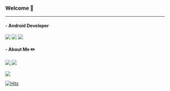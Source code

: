 ### Welcome 👋
---

#### - Android Developer
<p>
  <img src="https://img.shields.io/badge/Android-3DDC84?style=flat-square&logo=android&logoColor=white">
  <img src="https://img.shields.io/badge/Kotlin-7F52FF?style=flat-square&logo=Kotlin&logoColor=white"/>
  <!--
  <img src="https://img.shields.io/badge/Python-3776AB?style=flat-square&logo=Python&logoColor=white">
  <img src="https://img.shields.io/badge/C++-00599C?style=flat-square&logo=C%2B%2B&logoColor=white">
  <img src="https://img.shields.io/badge/C-A8B9CC?style=flat-square&logo=C&logoColor=white">
  -->
  <img src="https://img.shields.io/badge/Androidstudio-3DDC84?style=flat-square&logo=androidstudio&logoColor=white">
  <!--
  <img src="https://img.shields.io/badge/Github-181717?style=flat-square&logo=github&logoColor=white">
  <img src="https://img.shields.io/badge/Git-F05032?style=flat-square&logo=git&logoColor=white">
  <img src="https://img.shields.io/badge/Notion-000000?style=flat-square&logo=notion&logoColor=white">
  <img src="https://img.shields.io/badge/Figma-F24E1E?style=flat-square&logo=figma&logoColor=white">
  <img src="https://img.shields.io/badge/VSCode-007ACC?style=flat-square&logo=visualstudiocode&logoColor=white">
    -->

</p>

#### - About Me ✏️
<div>
   <a href="https://velog.io/@kangyuri1114">
      <img src="https://img.shields.io/badge/Velog_Yuri-3DDC84?style=badge&logo=Velog&logoColor=white"/>
   </a>
   <a href="https://www.notion.so/RIYU-RESUME-f640e5898a9a4c3f9b392c6d9297e84b">
      <img src="https://img.shields.io/badge/Notion-000000?style=badge&logo=Notion&logoColor=white"/>
   </a>
</div>

<br>
<img src="https://github-readme-stats.vercel.app/api?username=kangyuri1114&show_icons=true">

  [![Hits](https://hits.seeyoufarm.com/api/count/incr/badge.svg?url=https%3A%2F%2Fgithub.com%2Fkangyuri1114&count_bg=%235181FF&title_bg=%2398CEFF&icon=&icon_color=%2351ADFF&title=hits&edge_flat=true)](https://hits.seeyoufarm.com)

